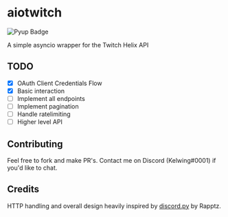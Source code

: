 # aiotwitch

![Pyup Badge](https://pyup.io/repos/github/Kelwing/aiotwitch/shield.svg?t=1535477039657)

A simple asyncio wrapper for the Twitch Helix API

## TODO
- [X] OAuth Client Credentials Flow
- [X] Basic interaction
- [ ] Implement all endpoints
- [ ] Implement pagination
- [ ] Handle ratelimiting
- [ ] Higher level API

## Contributing
Feel free to fork and make PR's.  Contact me on Discord (Kelwing#0001) if you'd like to chat.

## Credits
HTTP handling and overall design heavily inspired by [discord.py](https://github.com/Rapptz/discord.py) by Rapptz.
